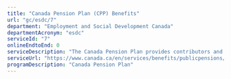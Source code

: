 ```yaml
---
title: "Canada Pension Plan (CPP) Benefits"
url: "gc/esdc/7"
department: "Employment and Social Development Canada"
departmentAcronym: "esdc"
serviceId: "7"
onlineEndtoEnd: 0
serviceDescription: "The Canada Pension Plan provides contributors and their families with partial replacement of earnings in the case of retirement, disability, or death. The CPP provides seven benefits: retirement pension, post-retirement benefit, disability pension, post-retirement disability benefit, survivor’s pension, children’s benefits and death benefit. (Note: CPP disability benefits are described below, and data is provided separately)."
serviceUrl: "https://www.canada.ca/en/services/benefits/publicpensions/cpp.html"
programDescription: "Canada Pension Plan"
---
```

